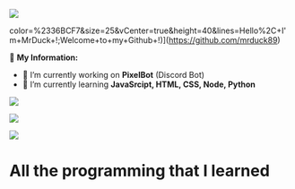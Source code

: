 <a href="https://www.youtube.com/watch?v=dQw4w9WgXcQ"><img src="https://user-images.githubusercontent.com/73097560/115834477-dbab4500-a447-11eb-908a-139a6edaec5c.gif"></a>

color=%2336BCF7&size=25&vCenter=true&height=40&lines=Hello%2C+I'm+MrDuck+!;Welcome+to+my+Github+!)](https://github.com/mrduck89) 

🏅 **My Information:**
- 🔭 I’m currently working on  **PixelBot** (Discord Bot)
- 🌱 I’m currently learning  **JavaSrcipt, HTML, CSS, Node, Python**

<img src="https://github-readme-stats.vercel.app/api/top-langs/?username=mrduck89&theme=radical"></a>

<img src="https://github-readme-stats.vercel.app/api?username=mrduck89&show_icons=true&theme=radical"></a>

<img src="https://komarev.com/ghpvc/?username=duongtuan303030&style=flat-squar&color=brightgreen"></a>

# All the programming that I learned
